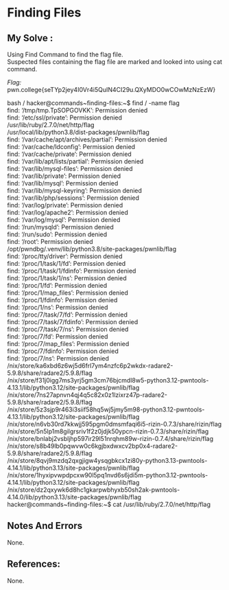 # Finding Files

## My Solve :
Using Find Command to find the flag file.         
Suspected files containing the flag file are marked and looked into using cat command.   

*Flag:* pwn.college{seTYp2jey4I0Vr4i5QuIN4CI29u.QXyMDO0wCOwMzNzEzW}

bash /
hacker@commands\~finding-files:\~$ find / -name flag       
find: ‘/tmp/tmp.TpSOPGOVKK’: Permission denied          
find: ‘/etc/ssl/private’: Permission denied           
/usr/lib/ruby/2.7.0/net/http/flag                     
/usr/local/lib/python3.8/dist-packages/pwnlib/flag                            
find: ‘/var/cache/apt/archives/partial’: Permission denied                            
find: ‘/var/cache/ldconfig’: Permission denied                                       
find: ‘/var/cache/private’: Permission denied                          
find: ‘/var/lib/apt/lists/partial’: Permission denied              
find: ‘/var/lib/mysql-files’: Permission denied            
find: ‘/var/lib/private’: Permission denied              
find: ‘/var/lib/mysql’: Permission denied                  
find: ‘/var/lib/mysql-keyring’: Permission denied             
find: ‘/var/lib/php/sessions’: Permission denied            
find: ‘/var/log/private’: Permission denied           
find: ‘/var/log/apache2’: Permission denied          
find: ‘/var/log/mysql’: Permission denied          
find: ‘/run/mysqld’: Permission denied         
find: ‘/run/sudo’: Permission denied         
find: ‘/root’: Permission denied                                   
/opt/pwndbg/.venv/lib/python3.8/site-packages/pwnlib/flag           
find: ‘/proc/tty/driver’: Permission denied           
find: ‘/proc/1/task/1/fd’: Permission denied          
find: ‘/proc/1/task/1/fdinfo’: Permission denied            
find: ‘/proc/1/task/1/ns’: Permission denied          
find: ‘/proc/1/fd’: Permission denied            
find: ‘/proc/1/map_files’: Permission denied               
find: ‘/proc/1/fdinfo’: Permission denied             
find: ‘/proc/1/ns’: Permission denied                
find: ‘/proc/7/task/7/fd’: Permission denied          
find: ‘/proc/7/task/7/fdinfo’: Permission denied               
find: ‘/proc/7/task/7/ns’: Permission denied                   
find: ‘/proc/7/fd’: Permission denied              
find: ‘/proc/7/map_files’: Permission denied                   
find: ‘/proc/7/fdinfo’: Permission denied               
find: ‘/proc/7/ns’: Permission denied                
/nix/store/ka6xbd6z6wj5d6frl7ym4nzfc6p2wkdx-radare2-5.9.8/share/radare2/5.9.8/flag              
/nix/store/f31j0igg7ms3yrj5gm3cm76bjcmdl8w5-python3.12-pwntools-4.13.1/lib/python3.12/site-packages/pwnlib/flag             
/nix/store/7ns27apnvn4qj4q5c82x0z1lzixrz47p-radare2-5.9.8/share/radare2/5.9.8/flag              
/nix/store/5z3sjp9r463i3siif58hq5wj5jmy5m98-python3.12-pwntools-4.13.1/lib/python3.12/site-packages/pwnlib/flag              
/nix/store/n6vb30rd7kkwjj595pgm0dmsmfaqi6i5-rizin-0.7.3/share/rizin/flag               
/nix/store/5n5lp1m8gilgrsriv1f2z0jdjk50ypcn-rizin-0.7.3/share/rizin/flag                  
/nix/store/bnlabj2vsbljhp597ir29l51nrqhm89w-rizin-0.7.4/share/rizin/flag                
/nix/store/s8b49lb0pqwvw0c6kgjbxdwxcv2bp0x4-radare2-5.9.8/share/radare2/5.9.8/flag                 
/nix/store/8qvj9mzdq2qxgjigw4ysqgbkcx1zi80y-python3.13-pwntools-4.14.1/lib/python3.13/site-packages/pwnlib/flag                       
/nix/store/1hyxipvwpdpcxw90l5pq1nvd6s6jdi5m-python3.12-pwntools-4.14.1/lib/python3.12/site-packages/pwnlib/flag                    
/nix/store/dz2qxywk6d8hc1gkarpwbhyxb50sh2ak-pwntools-4.14.0/lib/python3.13/site-packages/pwnlib/flag                       
hacker@commands\~finding-files:\~$ cat /usr/lib/ruby/2.7.0/net/http/flag                                    
 
## Notes And Errors            
None.                     

## References:             
None.         
